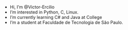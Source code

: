 - Hi, I’m @Victor-Ercilio
- I’m interested in Python, C, Linux.
- I’m currently learning C# and Java at College
- I’m a student at Faculdade de Tecnologia de São Paulo.


<!---
Victor-Ercilio/Victor-Ercilio is a ✨ special ✨ repository because its `README.md` (this file) appears on your GitHub profile.
You can click the Preview link to take a look at your changes.
--->
